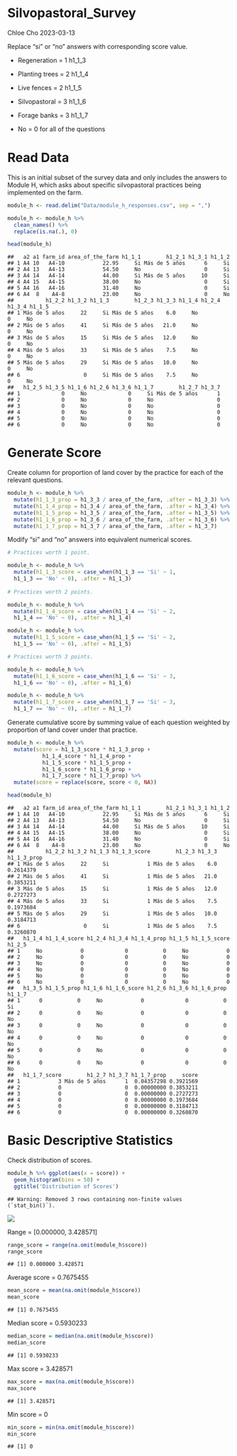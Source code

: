Silvopastoral_Survey
================
Chloe Cho
2023-03-13

Replace “si” or “no” answers with corresponding score value.

- Regeneration = 1 h1_1\_3  

- Planting trees = 2 h1_1\_4

- Live fences = 2 h1_1\_5

- Silvopastoral = 3 h1_1\_6

- Forage banks = 3 h1_1\_7

- No = 0 for all of the questions

# Read Data

This is an initial subset of the survey data and only includes the
answers to Module H, which asks about specific silvopastoral practices
being implemented on the farm.

``` r
module_h <- read.delim("Data/module_h_responses.csv", sep = ",")

module_h <- module_h %>% 
  clean_names() %>%
  replace(is.na(.), 0)

head(module_h)
```

    ##   a2 a1 farm_id area_of_the_farm h1_1_1        h1_2_1 h1_3_1 h1_1_2
    ## 1 A4 10   A4-10            22.95     Si Más de 5 años      6     Si
    ## 2 A4 13   A4-13            54.50     No                    0     Si
    ## 3 A4 14   A4-14            44.00     Si Más de 5 años     10     Si
    ## 4 A4 15   A4-15            38.00     No                    0     Si
    ## 5 A4 16   A4-16            31.40     No                    0     Si
    ## 6 A4  8    A4-8            23.00     No                    0     No
    ##          h1_2_2 h1_3_2 h1_1_3        h1_2_3 h1_3_3 h1_1_4 h1_2_4 h1_3_4 h1_1_5
    ## 1 Más de 5 años     22     Si Más de 5 años    6.0     No             0     No
    ## 2 Más de 5 años     41     Si Más de 5 años   21.0     No             0     No
    ## 3 Más de 5 años     15     Si Más de 5 años   12.0     No             0     No
    ## 4 Más de 5 años     33     Si Más de 5 años    7.5     No             0     No
    ## 5 Más de 5 años     29     Si Más de 5 años   10.0     No             0     No
    ## 6                    0     Si Más de 5 años    7.5     No             0     No
    ##   h1_2_5 h1_3_5 h1_1_6 h1_2_6 h1_3_6 h1_1_7        h1_2_7 h1_3_7
    ## 1             0     No             0     Si Más de 5 años      1
    ## 2             0     No             0     No                    0
    ## 3             0     No             0     No                    0
    ## 4             0     No             0     No                    0
    ## 5             0     No             0     No                    0
    ## 6             0     No             0     No                    0

# Generate Score

Create column for proportion of land cover by the practice for each of
the relevant questions.

``` r
module_h <- module_h %>% 
  mutate(h1_1_3_prop = h1_3_3 / area_of_the_farm, .after = h1_3_3) %>% 
  mutate(h1_1_4_prop = h1_3_4 / area_of_the_farm, .after = h1_3_4) %>%
  mutate(h1_1_5_prop = h1_3_5 / area_of_the_farm, .after = h1_3_5) %>%
  mutate(h1_1_6_prop = h1_3_6 / area_of_the_farm, .after = h1_3_6) %>%
  mutate(h1_1_7_prop = h1_3_7 / area_of_the_farm, .after = h1_3_7)
```

Modify “si” and “no” answers into equivalent numerical scores.

``` r
# Practices worth 1 point. 

module_h <- module_h %>% 
  mutate(h1_1_3_score = case_when(h1_1_3 == 'Si' ~ 1,
  h1_1_3 == 'No' ~ 0), .after = h1_1_3)
  
# Practices worth 2 points. 

module_h <- module_h %>% 
  mutate(h1_1_4_score = case_when(h1_1_4 == 'Si' ~ 2,
  h1_1_4 == 'No' ~ 0), .after = h1_1_4)

module_h <- module_h %>% 
  mutate(h1_1_5_score = case_when(h1_1_5 == 'Si' ~ 2,
  h1_1_5 == 'No' ~ 0), .after = h1_1_5)

# Practices worth 3 points. 

module_h <- module_h %>% 
  mutate(h1_1_6_score = case_when(h1_1_6 == 'Si' ~ 3,
  h1_1_6 == 'No' ~ 0), .after = h1_1_6)

module_h <- module_h %>% 
  mutate(h1_1_7_score = case_when(h1_1_7 == 'Si' ~ 3,
  h1_1_7 == 'No' ~ 0), .after = h1_1_7)
```

Generate cumulative score by summing value of each question weighted by
proportion of land cover under that practice.

``` r
module_h <- module_h %>% 
  mutate(score = h1_1_3_score * h1_1_3_prop +
           h1_1_4_score * h1_1_4_prop +
           h1_1_5_score * h1_1_5_prop +
           h1_1_6_score * h1_1_6_prop +
           h1_1_7_score * h1_1_7_prop) %>%
  mutate(score = replace(score, score < 0, NA))

head(module_h)
```

    ##   a2 a1 farm_id area_of_the_farm h1_1_1        h1_2_1 h1_3_1 h1_1_2
    ## 1 A4 10   A4-10            22.95     Si Más de 5 años      6     Si
    ## 2 A4 13   A4-13            54.50     No                    0     Si
    ## 3 A4 14   A4-14            44.00     Si Más de 5 años     10     Si
    ## 4 A4 15   A4-15            38.00     No                    0     Si
    ## 5 A4 16   A4-16            31.40     No                    0     Si
    ## 6 A4  8    A4-8            23.00     No                    0     No
    ##          h1_2_2 h1_3_2 h1_1_3 h1_1_3_score        h1_2_3 h1_3_3 h1_1_3_prop
    ## 1 Más de 5 años     22     Si            1 Más de 5 años    6.0   0.2614379
    ## 2 Más de 5 años     41     Si            1 Más de 5 años   21.0   0.3853211
    ## 3 Más de 5 años     15     Si            1 Más de 5 años   12.0   0.2727273
    ## 4 Más de 5 años     33     Si            1 Más de 5 años    7.5   0.1973684
    ## 5 Más de 5 años     29     Si            1 Más de 5 años   10.0   0.3184713
    ## 6                    0     Si            1 Más de 5 años    7.5   0.3260870
    ##   h1_1_4 h1_1_4_score h1_2_4 h1_3_4 h1_1_4_prop h1_1_5 h1_1_5_score h1_2_5
    ## 1     No            0             0           0     No            0       
    ## 2     No            0             0           0     No            0       
    ## 3     No            0             0           0     No            0       
    ## 4     No            0             0           0     No            0       
    ## 5     No            0             0           0     No            0       
    ## 6     No            0             0           0     No            0       
    ##   h1_3_5 h1_1_5_prop h1_1_6 h1_1_6_score h1_2_6 h1_3_6 h1_1_6_prop h1_1_7
    ## 1      0           0     No            0             0           0     Si
    ## 2      0           0     No            0             0           0     No
    ## 3      0           0     No            0             0           0     No
    ## 4      0           0     No            0             0           0     No
    ## 5      0           0     No            0             0           0     No
    ## 6      0           0     No            0             0           0     No
    ##   h1_1_7_score        h1_2_7 h1_3_7 h1_1_7_prop     score
    ## 1            3 Más de 5 años      1  0.04357298 0.3921569
    ## 2            0                    0  0.00000000 0.3853211
    ## 3            0                    0  0.00000000 0.2727273
    ## 4            0                    0  0.00000000 0.1973684
    ## 5            0                    0  0.00000000 0.3184713
    ## 6            0                    0  0.00000000 0.3260870

# Basic Descriptive Statistics

Check distribution of scores.

``` r
module_h %>% ggplot(aes(x = score)) +
  geom_histogram(bins = 50) + 
  ggtitle('Distribution of Scores')
```

    ## Warning: Removed 3 rows containing non-finite values (`stat_bin()`).

![](Silvopastoral_Survey_files/figure-gfm/unnamed-chunk-5-1.png)<!-- -->

Range = \[0.000000, 3.428571\]

``` r
range_score = range(na.omit(module_h$score))
range_score
```

    ## [1] 0.000000 3.428571

Average score = 0.7675455

``` r
mean_score = mean(na.omit(module_h$score))
mean_score
```

    ## [1] 0.7675455

Median score = 0.5930233

``` r
median_score = median(na.omit(module_h$score))
median_score
```

    ## [1] 0.5930233

Max score = 3.428571

``` r
max_score = max(na.omit(module_h$score))
max_score
```

    ## [1] 3.428571

Min score = 0

``` r
min_score = min(na.omit(module_h$score))
min_score
```

    ## [1] 0
